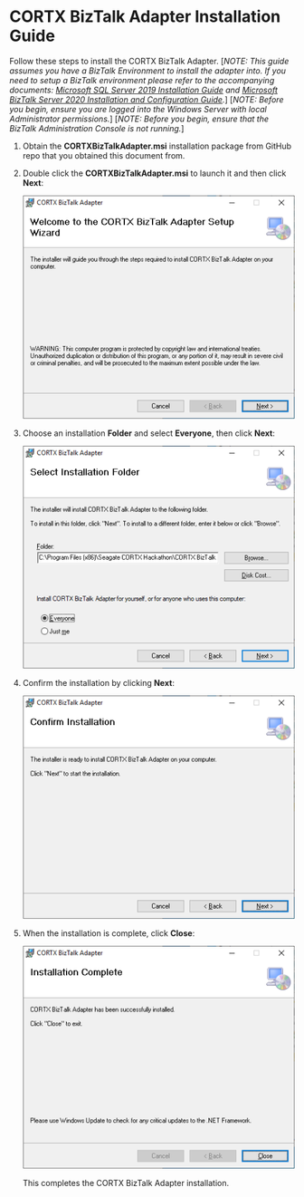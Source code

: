 # CORTX BizTalk Adapter Installation Guide
Follow these steps to install the CORTX BizTalk Adapter.
[*NOTE: This guide assumes you have a BizTalk Environment to install the adapter into. If you need to setup a BizTalk environment please refer to the accompanying documents:  [Microsoft SQL Server 2019 Installation Guide](./Microsoft%20SQL%20Server%202019%20Installation%20Guide.md) and [Microsoft BizTalk Server 2020 Installation and Configuration Guide](./Microsoft%20BizTalk%20Server%202020%20Installation%20and%20Configuration%20Guide.md).*]
[*NOTE: Before you begin, ensure you are logged into the Windows Server with local Administrator permissions.*]
[*NOTE: Before you begin, ensure that the BizTalk Administration Console is not running.*]


1.  Obtain the **CORTXBizTalkAdapter.msi** installation package from GitHub repo
    that you obtained this document from.

2.  Double click the **CORTXBizTalkAdapter.msi** to launch it and then click
    **Next**:

    ![](media/20d22e628f4f5a3fd75dc6aee963c8a1.png)

3.  Choose an installation **Folder** and select **Everyone**, then click
    **Next**:

    ![](media/5c9433a1c57d235582bc80794d0a674c.png)

4.  Confirm the installation by clicking **Next**:

    ![](media/426b11d8ebf5efcc869b1642a4e57b66.png)

5.  When the installation is complete, click **Close**:

    ![](media/dad50d9c55dc05613f0317b591418505.png)

    This completes the CORTX BizTalk Adapter installation.
